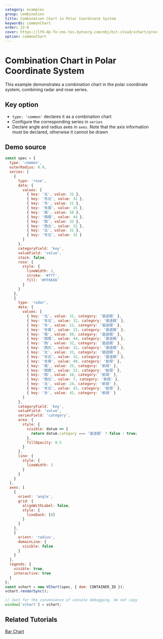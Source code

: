 ```yaml
---
category: examples
group: combination
title: Combination Chart in Polar Coordinate System
keywords: commonChart
order: 22-6
cover: https://lf9-dp-fe-cms-tos.byteorg.com/obj/bit-cloud/vchart/preview/combination/polar-combine.png
option: commonChart
---
```


# Combination Chart in Polar Coordinate System

This example demonstrates a combination chart in the polar coordinate system, combining radar and rose series.

## Key option

- `type: 'common'` declares it as a combination chart
- Configure the corresponding series in `series`
- Declare angle and radius axes in `axes`. Note that the axis information must be declared, otherwise it cannot be drawn

## Demo source

```javascript livedemo
const spec = {
  type: 'common',
  outerRadius: 0.9,
  series: [
    {
      type: 'rose',
      data: {
        values: [
          { key: '北', value: 31 },
          { key: '东北', value: 32 },
          { key: '东', value: 21 },
          { key: '东南', value: 15 },
          { key: '南', value: 50 },
          { key: '西南', value: 44 },
          { key: '西', value: 32 },
          { key: '西北', value: 32 },
          { key: '北', value: 31 },
          { key: '东北', value: 32 }
        ]
      },
      categoryField: 'key',
      valueField: 'value',
      stack: false,
      rose: {
        style: {
          lineWidth: 1,
          stroke: '#fff',
          fill: '#FF6666'
        }
      }
    },
    {
      type: 'radar',
      data: {
        values: [
          { key: '北', value: 31, category: '驱逐舰' },
          { key: '东北', value: 32, category: '驱逐舰' },
          { key: '东', value: 21, category: '驱逐舰' },
          { key: '东南', value: 15, category: '驱逐舰' },
          { key: '南', value: 50, category: '驱逐舰' },
          { key: '西南', value: 44, category: '驱逐舰' },
          { key: '西', value: 32, category: '驱逐舰' },
          { key: '西北', value: 32, category: '驱逐舰' },
          { key: '北', value: 31, category: '驱逐舰' },
          { key: '东北', value: 32, category: '驱逐舰' },
          { key: '东南', value: 40, category: '航母' },
          { key: '南', value: 25, category: '航母' },
          { key: '西南', value: 22, category: '航母' },
          { key: '西', value: 18, category: '航母' },
          { key: '西北', value: 7, category: '航母' },
          { key: '北', value: 24, category: '航母' },
          { key: '东北', value: 43, category: '航母' },
          { key: '东', value: 42, category: '航母' }
        ]
      },
      categoryField: 'key',
      valueField: 'value',
      seriesField: 'category',
      area: {
        style: {
          visible: datum => {
            return datum.category === '驱逐舰' ? false : true;
          },
          fillOpacity: 0.5
        }
      },
      line: {
        style: {
          lineWidth: 2
        }
      }
    }
  ],
  axes: [
    {
      orient: 'angle',
      grid: {
        alignWithLabel: false,
        style: {
          lineDash: [0]
        }
      }
    },
    {
      orient: 'radius',
      domainLine: {
        visible: false
      }
    }
  ],
  legends: {
    visible: true,
    interactive: true
  }
};
const vchart = new VChart(spec, { dom: CONTAINER_ID });
vchart.renderSync();

// Just for the convenience of console debugging, do not copy
window['vchart'] = vchart;
```

## Related Tutorials

[Bar Chart](link)
